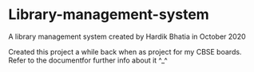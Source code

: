# Library-management-system
A library management system created by Hardik Bhatia in October 2020

Created this project a while back when as project for my CBSE boards. Refer to the documentfor further info about it ^_^
